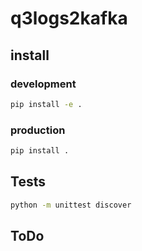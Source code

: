 # q3logs2kafka

## install

### development

```bash
pip install -e .
```

### production

```bash
pip install .
```

## Tests

```bash
python -m unittest discover
```

## ToDo

